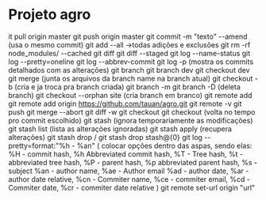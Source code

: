 # Projeto agro

it pull origin master
git push origin master
git commit -m "texto" --amend (usa o mesmo commit)
git add --all  ->todas adições e exclusões
git rm -rf node_modules/ --cached
git diff
git diff --staged
git log --name-status
git log --pretty=oneline
git log --abbrev-commit
git log -p (mostra os commits detalhados com as alterações)
git branch
git branch dev
git checkout dev
git merge <branch name> (junta os arquivos da branch name na branch atual)
git checkout -b <name> (cria e ja troca pra branch criada)
git branch -m <new name>
git branch -D <name of branch> (deleta branch)
git checkout --orphan site (cria branch em branco)
git remote add <origin> <repository>
git remote add origin https://github.com/tauan/agro.git
git remote -v
git push <origin> <branch>
git merge --abort
git diff -w
git checkout <name file>
git checkout <commit> (volta no tempo pro commit escolhido)
git stash (ignora temporariamente as modificações)
git stash list (lista as alterações ignoradas)
git stash apply (recupera alterações)
git stash drop <number of stash> / git stash drop stash@{0}
git log --pretty=format:"%h - %an" 
(
	colocar opções dentro das aspas, sendo elas: 
	%H - commit hash, %h Abbreviated commit hash, 
	%T - Tree hash, %t - abbreviated tree hash, 
	%P - parent hash, %p abbreviated parent hash, 
	%s - subject
	%an - author name, %ae - Author email
	%ad - author date, %ar - author date relative,
	%cn - Commiter name, %ce - commiter email,
	%cd - Commiter date, %cr - commiter date relative
)
git remote set-url origin "url"